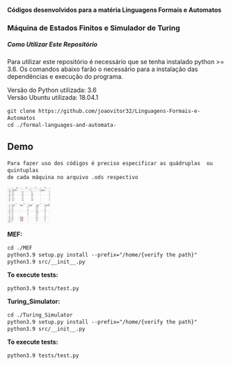 <h4>Códigos desenvolvidos para a matéria Linguagens Formais e Automatos</h4>
<h3>Máquina de Estados Finitos e Simulador de Turing</h3>

##### Como Utilizar Este Repositório

Para utilizar este repositório é necessário que se tenha instalado python >= 3.6. Os comandos abaixo farão o necessário para a instalação das dependências e execução do programa.

Versão do Python utilizada: 3.6<br>
Versão Ubuntu utilizada: 18.04.1

```
git clone https://github.com/joaovitor32/Linguagens-Formais-e-Automatos
cd ./formal-languages-and-automata-
```

## Demo

```
Para fazer uso dos códigos é preciso especificar as quádruplas  ou quintuplas
de cada máquina no arquivo .ods respectivo
```


<img src="/demo/mef.png" width="100" />
<br>
<img src="/demo/turing.png" width="100" />

<strong>MEF:</strong>

```
cd ./MEF
python3.9 setup.py install --prefix="/home/{verify the path}"
python3.9 src/__init__.py
```

<strong>To execute tests:</strong>
```
python3.9 tests/test.py 
```

<strong>Turing_Simulator:</strong>

```
cd ./Turing_Simulator
python3.9 setup.py install --prefix="/home/{verify the path}"
python3.9 src/__init__.py
```

<strong>To execute tests:</strong>
```
python3.9 tests/test.py 
```